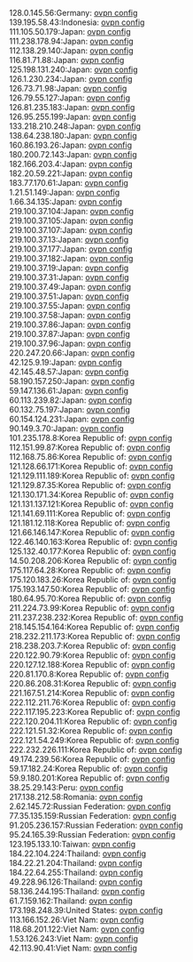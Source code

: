 128.0.145.56:Germany: [ovpn config](vpn/128_0_145_56.ovpn)  
139.195.58.43:Indonesia: [ovpn config](vpn/139_195_58_43.ovpn)  
111.105.50.179:Japan: [ovpn config](vpn/111_105_50_179.ovpn)  
111.238.178.94:Japan: [ovpn config](vpn/111_238_178_94.ovpn)  
112.138.29.140:Japan: [ovpn config](vpn/112_138_29_140.ovpn)  
116.81.71.88:Japan: [ovpn config](vpn/116_81_71_88.ovpn)  
125.198.131.240:Japan: [ovpn config](vpn/125_198_131_240.ovpn)  
126.1.230.234:Japan: [ovpn config](vpn/126_1_230_234.ovpn)  
126.73.71.98:Japan: [ovpn config](vpn/126_73_71_98.ovpn)  
126.79.55.127:Japan: [ovpn config](vpn/126_79_55_127.ovpn)  
126.81.235.183:Japan: [ovpn config](vpn/126_81_235_183.ovpn)  
126.95.255.199:Japan: [ovpn config](vpn/126_95_255_199.ovpn)  
133.218.210.248:Japan: [ovpn config](vpn/133_218_210_248.ovpn)  
138.64.238.180:Japan: [ovpn config](vpn/138_64_238_180.ovpn)  
160.86.193.26:Japan: [ovpn config](vpn/160_86_193_26.ovpn)  
180.200.72.143:Japan: [ovpn config](vpn/180_200_72_143.ovpn)  
182.166.203.4:Japan: [ovpn config](vpn/182_166_203_4.ovpn)  
182.20.59.221:Japan: [ovpn config](vpn/182_20_59_221.ovpn)  
183.77.170.61:Japan: [ovpn config](vpn/183_77_170_61.ovpn)  
1.21.51.149:Japan: [ovpn config](vpn/1_21_51_149.ovpn)  
1.66.34.135:Japan: [ovpn config](vpn/1_66_34_135.ovpn)  
219.100.37.104:Japan: [ovpn config](vpn/219_100_37_104.ovpn)  
219.100.37.105:Japan: [ovpn config](vpn/219_100_37_105.ovpn)  
219.100.37.107:Japan: [ovpn config](vpn/219_100_37_107.ovpn)  
219.100.37.13:Japan: [ovpn config](vpn/219_100_37_13.ovpn)  
219.100.37.177:Japan: [ovpn config](vpn/219_100_37_177.ovpn)  
219.100.37.182:Japan: [ovpn config](vpn/219_100_37_182.ovpn)  
219.100.37.19:Japan: [ovpn config](vpn/219_100_37_19.ovpn)  
219.100.37.31:Japan: [ovpn config](vpn/219_100_37_31.ovpn)  
219.100.37.49:Japan: [ovpn config](vpn/219_100_37_49.ovpn)  
219.100.37.51:Japan: [ovpn config](vpn/219_100_37_51.ovpn)  
219.100.37.55:Japan: [ovpn config](vpn/219_100_37_55.ovpn)  
219.100.37.58:Japan: [ovpn config](vpn/219_100_37_58.ovpn)  
219.100.37.86:Japan: [ovpn config](vpn/219_100_37_86.ovpn)  
219.100.37.87:Japan: [ovpn config](vpn/219_100_37_87.ovpn)  
219.100.37.96:Japan: [ovpn config](vpn/219_100_37_96.ovpn)  
220.247.20.66:Japan: [ovpn config](vpn/220_247_20_66.ovpn)  
42.125.9.19:Japan: [ovpn config](vpn/42_125_9_19.ovpn)  
42.145.48.57:Japan: [ovpn config](vpn/42_145_48_57.ovpn)  
58.190.157.250:Japan: [ovpn config](vpn/58_190_157_250.ovpn)  
59.147.136.61:Japan: [ovpn config](vpn/59_147_136_61.ovpn)  
60.113.239.82:Japan: [ovpn config](vpn/60_113_239_82.ovpn)  
60.132.75.197:Japan: [ovpn config](vpn/60_132_75_197.ovpn)  
60.154.124.231:Japan: [ovpn config](vpn/60_154_124_231.ovpn)  
90.149.3.70:Japan: [ovpn config](vpn/90_149_3_70.ovpn)  
101.235.178.8:Korea Republic of: [ovpn config](vpn/101_235_178_8.ovpn)  
112.151.99.87:Korea Republic of: [ovpn config](vpn/112_151_99_87.ovpn)  
112.168.75.86:Korea Republic of: [ovpn config](vpn/112_168_75_86.ovpn)  
121.128.66.171:Korea Republic of: [ovpn config](vpn/121_128_66_171.ovpn)  
121.129.111.189:Korea Republic of: [ovpn config](vpn/121_129_111_189.ovpn)  
121.129.87.35:Korea Republic of: [ovpn config](vpn/121_129_87_35.ovpn)  
121.130.171.34:Korea Republic of: [ovpn config](vpn/121_130_171_34.ovpn)  
121.131.137.121:Korea Republic of: [ovpn config](vpn/121_131_137_121.ovpn)  
121.141.69.111:Korea Republic of: [ovpn config](vpn/121_141_69_111.ovpn)  
121.181.12.118:Korea Republic of: [ovpn config](vpn/121_181_12_118.ovpn)  
121.66.146.147:Korea Republic of: [ovpn config](vpn/121_66_146_147.ovpn)  
122.46.140.163:Korea Republic of: [ovpn config](vpn/122_46_140_163.ovpn)  
125.132.40.177:Korea Republic of: [ovpn config](vpn/125_132_40_177.ovpn)  
14.50.208.206:Korea Republic of: [ovpn config](vpn/14_50_208_206.ovpn)  
175.117.64.28:Korea Republic of: [ovpn config](vpn/175_117_64_28.ovpn)  
175.120.183.26:Korea Republic of: [ovpn config](vpn/175_120_183_26.ovpn)  
175.193.147.50:Korea Republic of: [ovpn config](vpn/175_193_147_50.ovpn)  
180.64.95.70:Korea Republic of: [ovpn config](vpn/180_64_95_70.ovpn)  
211.224.73.99:Korea Republic of: [ovpn config](vpn/211_224_73_99.ovpn)  
211.237.238.232:Korea Republic of: [ovpn config](vpn/211_237_238_232.ovpn)  
218.145.154.164:Korea Republic of: [ovpn config](vpn/218_145_154_164.ovpn)  
218.232.211.173:Korea Republic of: [ovpn config](vpn/218_232_211_173.ovpn)  
218.238.203.7:Korea Republic of: [ovpn config](vpn/218_238_203_7.ovpn)  
220.122.90.79:Korea Republic of: [ovpn config](vpn/220_122_90_79.ovpn)  
220.127.12.188:Korea Republic of: [ovpn config](vpn/220_127_12_188.ovpn)  
220.81.170.8:Korea Republic of: [ovpn config](vpn/220_81_170_8.ovpn)  
220.86.208.31:Korea Republic of: [ovpn config](vpn/220_86_208_31.ovpn)  
221.167.51.214:Korea Republic of: [ovpn config](vpn/221_167_51_214.ovpn)  
222.112.211.76:Korea Republic of: [ovpn config](vpn/222_112_211_76.ovpn)  
222.117.195.223:Korea Republic of: [ovpn config](vpn/222_117_195_223.ovpn)  
222.120.204.11:Korea Republic of: [ovpn config](vpn/222_120_204_11.ovpn)  
222.121.51.32:Korea Republic of: [ovpn config](vpn/222_121_51_32.ovpn)  
222.121.54.249:Korea Republic of: [ovpn config](vpn/222_121_54_249.ovpn)  
222.232.226.111:Korea Republic of: [ovpn config](vpn/222_232_226_111.ovpn)  
49.174.239.56:Korea Republic of: [ovpn config](vpn/49_174_239_56.ovpn)  
59.17.182.24:Korea Republic of: [ovpn config](vpn/59_17_182_24.ovpn)  
59.9.180.201:Korea Republic of: [ovpn config](vpn/59_9_180_201.ovpn)  
38.25.29.143:Peru: [ovpn config](vpn/38_25_29_143.ovpn)  
217.138.212.58:Romania: [ovpn config](vpn/217_138_212_58.ovpn)  
2.62.145.72:Russian Federation: [ovpn config](vpn/2_62_145_72.ovpn)  
77.35.135.159:Russian Federation: [ovpn config](vpn/77_35_135_159.ovpn)  
91.205.236.157:Russian Federation: [ovpn config](vpn/91_205_236_157.ovpn)  
95.24.165.39:Russian Federation: [ovpn config](vpn/95_24_165_39.ovpn)  
123.195.133.10:Taiwan: [ovpn config](vpn/123_195_133_10.ovpn)  
184.22.104.224:Thailand: [ovpn config](vpn/184_22_104_224.ovpn)  
184.22.21.204:Thailand: [ovpn config](vpn/184_22_21_204.ovpn)  
184.22.64.255:Thailand: [ovpn config](vpn/184_22_64_255.ovpn)  
49.228.96.126:Thailand: [ovpn config](vpn/49_228_96_126.ovpn)  
58.136.244.195:Thailand: [ovpn config](vpn/58_136_244_195.ovpn)  
61.7.159.162:Thailand: [ovpn config](vpn/61_7_159_162.ovpn)  
173.198.248.39:United States: [ovpn config](vpn/173_198_248_39.ovpn)  
113.166.152.26:Viet Nam: [ovpn config](vpn/113_166_152_26.ovpn)  
118.68.201.122:Viet Nam: [ovpn config](vpn/118_68_201_122.ovpn)  
1.53.126.243:Viet Nam: [ovpn config](vpn/1_53_126_243.ovpn)  
42.113.90.41:Viet Nam: [ovpn config](vpn/42_113_90_41.ovpn)  
